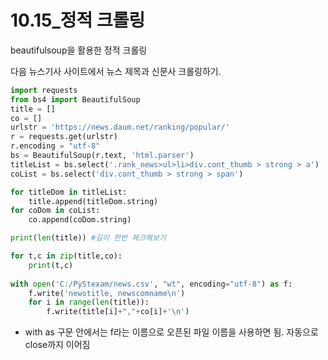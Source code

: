# 10.15_정적 크롤링

beautifulsoup을 활용한 정적 크롤링

다음 뉴스기사 사이트에서 뉴스 제목과 신문사 크롤링하기.

```python
import requests
from bs4 import BeautifulSoup
title = []
co = []
urlstr = 'https://news.daum.net/ranking/popular/'
r = requests.get(urlstr)
r.encoding = "utf-8"
bs = BeautifulSoup(r.text, 'html.parser')
titleList = bs.select('.rank_news>ul>li>div.cont_thumb > strong > a')
coList = bs.select('div.cont_thumb > strong > span')

for titleDom in titleList:
    title.append(titleDom.string)
for coDom in coList:
    co.append(coDom.string)

print(len(title)) #길이 한번 체크해보기

for t,c in zip(title,co):
    print(t,c)
    
with open('C:/PyStexam/news.csv', "wt", encoding="utf-8") as f:
    f.write('newstitle, newscomname\n')  
    for i in range(len(title)):
        f.write(title[i]+","+co[i]+'\n')  
```

- with as 구문 안에서는 f라는 이름으로 오픈된 파일 이름을 사용하면 됨. 자동으로 close까지 이어짐


